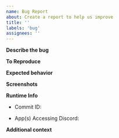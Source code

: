```yaml
---
name: Bug Report
about: Create a report to help us improve
title: ''
labels: 'bug'
assignees: ''
---
```


<!-- Thanks for taking the time to report a bug! Please fill in the following. -->
<!-- We'll be in touch if we need any other information. -->
<!-- Once submitted, follow this issue's progress on the project board. -->
<!-- Notes like this are comments and won't appear in the report. -->
<!-- WARNING: Make sure no sensitive info is included, such as webhook URLs! -->

**Describe the bug**
<!-- A clear, concise description of the bug -->

**To Reproduce**
<!-- Steps to reproduce the bug -->

**Expected behavior**
<!-- A clear, concise description of what you expect to happen -->

**Screenshots**
<!-- If applicable, add screenshots to help explain your problem -->
<!-- WARNING: Make sure no sensitive info is included, such as webhook URLs! -->

**Runtime Info**
<!-- WARNING: Make sure no sensitive info is included, such as webhook URLs! -->
<!-- Run `$info` and copy the commit ID Spike is currently running -->
+ Commit ID:
<!-- Platform(s) and app version(s) of Discord used -->
+ App(s) Accessing Discord:

**Additional context**
<!-- Add any other context about the problem here -->
<!-- WARNING: Make sure no sensitive info is included, such as webhook URLs! -->
